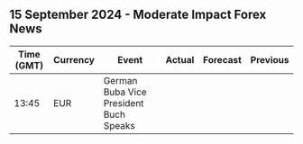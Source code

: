 ## 15 September 2024 - Moderate Impact Forex News

| Time (GMT) | Currency | Event | Actual | Forecast | Previous |
|------|----------|-------|--------|----------|----------|
| 13:45 | EUR | German Buba Vice President Buch Speaks |  |  |  |
